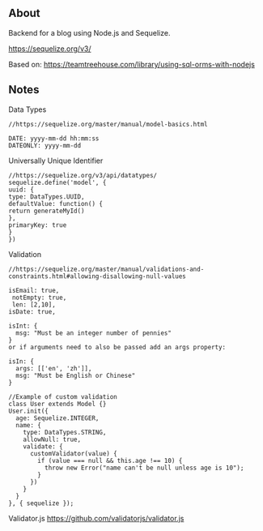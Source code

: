 ## About

Backend for a blog using Node.js and Sequelize.

https://sequelize.org/v3/

Based on: https://teamtreehouse.com/library/using-sql-orms-with-nodejs

## Notes

Data Types

```
//https://sequelize.org/master/manual/model-basics.html

DATE: yyyy-mm-dd hh:mm:ss
DATEONLY: yyyy-mm-dd
```

Universally Unique Identifier

```
//https://sequelize.org/v3/api/datatypes/
sequelize.define('model', {
uuid: {
type: DataTypes.UUID,
defaultValue: function() {
return generateMyId()
},
primaryKey: true
}
})

```

Validation

```
//https://sequelize.org/master/manual/validations-and-constraints.html#allowing-disallowing-null-values

isEmail: true,
 notEmpty: true,
 len: [2,10],
isDate: true,

isInt: {
  msg: "Must be an integer number of pennies"
}
or if arguments need to also be passed add an args property:

isIn: {
  args: [['en', 'zh']],
  msg: "Must be English or Chinese"
}
```

```
//Example of custom validation
class User extends Model {}
User.init({
  age: Sequelize.INTEGER,
  name: {
    type: DataTypes.STRING,
    allowNull: true,
    validate: {
      customValidator(value) {
        if (value === null && this.age !== 10) {
          throw new Error("name can't be null unless age is 10");
        }
      })
    }
  }
}, { sequelize });
```

Validator.js
https://github.com/validatorjs/validator.js
